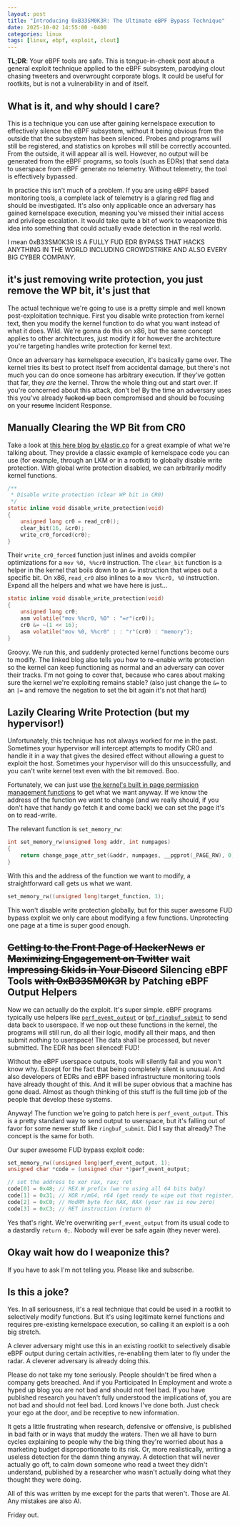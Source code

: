 ```yaml
---
layout: post
title: "Introducing 0xB33SM0K3R: The Ultimate eBPF Bypass Technique"
date: 2025-10-02 14:55:00 -0400
categories: linux
tags: [linux, ebpf, exploit, clout]
---
```


**TL;DR**: Your eBPF tools are safe. This is tongue-in-cheek post about a
general exploit technique applied to the eBPF subsystem, parodying clout chasing
tweeters and overwrought corporate blogs. It could be useful for rootkits, but
is not a vulnerability in and of itself.

## What is it, and why should I care?

This is a technique you can use after gaining kernelspace execution to
effectively silence the eBPF subsystem, without it being obvious from the
outside that the subsystem has been silenced. Probes and programs will still be
registered, and statistics on kprobes will still be correctly accounted. From
the outside, it will appear all is well. However, no output will be generated
from the eBPF programs, so tools (such as EDRs) that send data to userspace from
eBPF generate no telemetry. Without telemetry, the tool is effectively bypassed.

In practice this isn't much of a problem. If you are using eBPF based monitoring
tools, a complete lack of telemetry is a glaring red flag and should be
investigated. It's also only applicable once an adversary has gained kernelspace
execution, meaning you've missed their initial access and privilege escalation.
It would take quite a bit of work to weaponize this idea into something that
could actually evade detection in the real world.

I mean 0xB33SM0K3R IS A FULLY FUD EDR BYPASS THAT HACKS ANYTHING IN THE WORLD
INCLUDING CROWDSTRIKE AND ALSO EVERY BIG CYBER COMPANY.

## it's just removing write protection, you just remove the WP bit, it's just that

The actual technique we're going to use is a pretty simple and well known
post-exploitation technique. First you disable write protection from kernel
text, then you modify the kernel function to do what you want instead of what it
does. Wild. We're gonna do this on x86, but the same concept applies to other
architectures, just modify it for however the architecture you're targeting
handles write protection for kernel text.

Once an adversary has kernelspace execution, it's basically game over. The
kernel tries its best to protect itself from accidental damage, but there's not
much you can do once someone has arbitrary execution. If they've gotten that
far, they _are_ the kernel. Throw the whole thing out and start over. If you're
concerned about this attack, don't be! By the time an adversary uses this you've
already ~~fucked up~~ been compromised and should be focusing on your ~~resume~~
Incident Response.

## Manually Clearing the WP Bit from CR0

Take a look at [this here blog by
elastic.co](https://www.elastic.co/security-labs/flipswitch-linux-rootkit) for a
great example of what we're talking about. They provide a classic example of
kernelspace code you can use (for example, through an LKM or in a rootkit) to
globally disable write protection. With global write protection disabled, we can
arbitrarily modify kernel functions.

```c
/**
 * Disable write protection (clear WP bit in CR0)
 */
static inline void disable_write_protection(void)
{
    unsigned long cr0 = read_cr0();
    clear_bit(16, &cr0);
    write_cr0_forced(cr0);
}
```

Their `write_cr0_forced` function just inlines and avoids compiler optimizations
for a `mov %0, %%cr0` instruction. The `clear_bit` function is a helper in the
kernel that boils down to an `&=` instruction that wipes out a specific bit. On
x86, `read_cr0` also inlines to a `mov %%cr0, %0` instruction. Expand all the
helpers and what we have here is just...

```c
static inline void disable_write_protection(void)
{
    unsigned long cr0;
    asm volatile("mov %%cr0, %0" : "=r"(cr0));
    cr0 &= ~(1 << 16);
    asm volatile("mov %0, %%cr0" : : "r"(cr0) : "memory");
}
```

Groovy. We run this, and suddenly protected kernel functions become ours to
modify. The linked blog also tells you how to re-enable write protection so the
kernel can keep functioning as normal and an adversary can cover their tracks.
I'm not going to cover that, because who cares about making sure the kernel
we're exploiting remains stable? (also just change the `&=` to an `|=` and
remove the negation to set the bit again it's not that hard)

## Lazily Clearing Write Protection (but my hypervisor!)

Unfortunately, this technique has not always worked for me in the past.
Sometimes your hypervisor will intercept attempts to modify CR0 and handle it in
a way that gives the desired effect without allowing a guest to exploit the
host. Sometimes your hypervisor will do this unsuccessfully, and you can't write
kernel text even with the bit removed. Boo.

Fortunately, we can just use [the kernel's built in page permission management
functions](https://elixir.bootlin.com/linux/v6.17/source/arch/x86/mm/pat/set_memory.c#L2337)
to get what we want anyway. If we know the address of the function we want to
change (and we really should, if you don't have that handy go fetch it and come
back) we can set the page it's on to read-write.

The relevant function is `set_memory_rw`:

```c
int set_memory_rw(unsigned long addr, int numpages)
{
	return change_page_attr_set(&addr, numpages, __pgprot(_PAGE_RW), 0);
}
```

With this and the address of the function we want to modify, a straightforward
call gets us what we want.

```c
set_memory_rw((unsigned long)target_function, 1);
```

This won't disable write protection globally, but for this super awesome FUD
bypass exploit we only care about modifying a few functions. Unprotecting one
page at a time is super good enough.

## ~~Getting to the Front Page of HackerNews~~ er ~~Maximizing Engagement on Twitter~~ wait ~~Impressing Skids in Your Discord~~ Silencing eBPF Tools ~~with 0xB33SM0K3R~~ by Patching eBPF Output Helpers

Now we can actually do the exploit. It's super simple. eBPF programs typically
use helpers like
[`perf_event_output`](https://docs.ebpf.io/linux/helper-function/bpf_perf_event_output/)
or
[`bpf_ringbuf_submit`](https://docs.ebpf.io/linux/helper-function/bpf_ringbuf_submit/)
to send data back to userspace. If we nop out these functions in the kernel, the
programs will still run, do all their logic, modify all their maps, and then
submit _nothing_ to userspace! The data shall be processed, but never submitted.
The EDR has been silenced! FUD!

Without the eBPF userspace outputs, tools will silently fail and you won't know
why. Except for the fact that being completely silent is unusual. And also
developers of EDRs and eBPF based infrastructure monitoring tools have already
thought of this. And it will be super obvious that a machine has gone dead.
Almost as though thinking of this stuff is the full time job of the people that
develop these systems.

Anyway! The function we're going to patch here is `perf_event_output`. This is a
pretty standard way to send output to userspace, but it's falling out of favor
for some newer stuff like `ringbuf_submit`. Did I say that already? The concept
is the same for both.

Our super awesome FUD bypass exploit code:

```c
set_memory_rw((unsigned long)perf_event_output, 1);
unsigned char *code = (unsigned char *)perf_event_output;

// set the address to xor rax, rax; ret
code[0] = 0x48; // REX.W prefix (we're using all 64 bits baby)
code[1] = 0x31; // XOR r/m64, r64 (get ready to wipe out that register)
code[2] = 0xC0; // ModRM byte for RAX, RAX (your rax is now zero)
code[3] = 0xC3; // RET instruction (return 0)
```

Yes that's right. We're overwriting `perf_event_output` from its usual code to a
dastardly `return 0;`. Nobody will ever be safe again (they never were).

## Okay wait how do I weaponize this?

If you have to ask I'm not telling you. Please like and subscribe.

## Is this a joke?

Yes. In all seriousness, it's a real technique that could be used in a rootkit
to selectively modify functions. But it's using legitimate kernel functions and
requires pre-existing kernelspace execution, so calling it an exploit is a ooh
big stretch.

A clever adversary might use this in an existing rootkit to selectively disable
eBPF output during certain activities, re-enabling them later to fly under the
radar. A cleverer adversary is already doing this.

Please do not take my tone seriously. People shouldn't be fired when a company
gets breached. And if you Participated In Employment and wrote a hyped up blog
you are not bad and should not feel bad. If you have published research you
haven't fully understood the implications of, you are not bad and should not
feel bad. Lord knows I've done both. Just check your ego at the door, and be
receptive to new information.

It gets a little frustrating when research, defensive or offensive, is
published in bad faith or in ways that muddy the waters. Then we all have to
burn cycles explaining to people why the big thing they're worried about has a
marketing budget disproportionate to its risk. Or, more realistically, writing a
useless detection for the damn thing anyway. A detection that will never
actually go off, to calm down someone who read a tweet they didn't understand,
published by a researcher who wasn't actually doing what they thought they were
doing.

All of this was written by me except for the parts that weren't. Those are AI.
Any mistakes are also AI.

Friday out.
